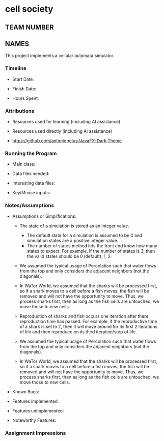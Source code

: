 # cell society

## TEAM NUMBER

## NAMES

This project implements a cellular automata simulator.

### Timeline

* Start Date:

* Finish Date:

* Hours Spent:

### Attributions

* Resources used for learning (including AI assistance)

* Resources used directly (including AI assistance)

- https://github.com/antoniopelusi/JavaFX-Dark-Theme

### Running the Program

* Main class:

* Data files needed:

* Interesting data files:

* Key/Mouse inputs:

### Notes/Assumptions

* Assumptions or Simplifications:
    * The state of a simulation is stored as an integer value.
        * The default state for a simulation is assumed to be 0 and simulation states are a positive
          integer value.
        * The number of states method lets the front end know how many states to expect. For
          example, if the number of states is 3, then the valid states should be 0 (default), 1, 2.
   * We assumed the typical usage of Percolation such that water flows from the top and only considers the adjacent neighbors (not the diagonals).
   * In WaTor World, we assumed that the sharks will be processed first, so if a shark moves to a cell before a fish moves, the fish will be removed and will not have the opportunity to move. Thus, we process sharks first, then as long as the fish cells are untouched, we move those to new cells.
   * Reproduction of sharks and fish occurs one iteration after there reproduction time has passed. For example, if the reproductive time of a shark is set to 2, then it will move around for its first 2 iterations of life and then reproduce on its third iteration/step of life.

    * We assumed the typical usage of Percolation such that water flows from the top and only
      considers the adjacent neighbors (not the diagonals).
    * In WaTor World, we assumed that the sharks will be processed first, so if a shark moves to a
      cell before a fish moves, the fish will be removed and will not have the opportunity to move.
      Thus, we process sharks first, then as long as the fish cells are untouched, we move those to
      new cells.

* Known Bugs:

* Features implemented:

* Features unimplemented:

* Noteworthy Features:

### Assignment Impressions


